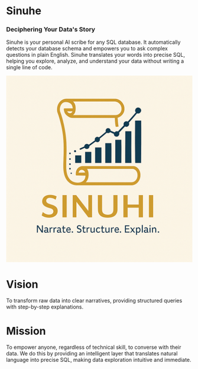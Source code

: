 # Sinuhe
### Deciphering Your Data's Story

Sinuhe is your personal AI scribe for any SQL database. It automatically detects your database schema and empowers you to ask complex questions in plain English. Sinuhe translates your words into precise SQL, helping you explore, analyze, and understand your data without writing a single line of code.

![images](assest/logo.PNG)
# Vision
To transform raw data into clear narratives, providing structured queries with step-by-step explanations.

# Mission
To empower anyone, regardless of technical skill, to converse with their data. We do this by providing an intelligent layer that translates natural language into precise SQL, making data exploration intuitive and immediate.